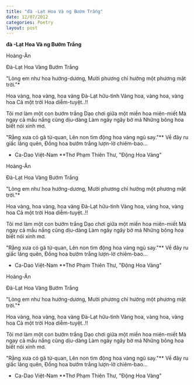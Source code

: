 ```yaml
---
title: "đà -Lạt Hoa Và ng Bướm Trắng"
date: 12/07/2012
categories: Poetry
layout: post
---
```


**đà -Lạt Hoa Và ng Bướm Trắng**

Hoàng-Ân

Đà-Lạt Hoa Vàng Bướm Trắng


"Lòng em như hoa hướng-dương,
Mười phương chỉ hướng một phương mặt trời."*

Hoa vàng, hoa vàng, hoa vàng
Đà-Lạt hữu-tình
Vàng hoa, vàng hoa, vàng hoa
Cả một trời Hoa diễm-tuyệt..!!

Tôi mơ làm một con bướm trắng
Dạo chơi giữa một miền hoa miên-miết
Mà ngay cả mầu nắng cũng dịu-dàng
Làm ngây ngây bờ má
Những bông hoa biết nói xinh mơ.

"Rằng xưa có gã từ-quan,
Lên non tìm động hoa vàng ngủ say."**
Về đây ru giấc lãng quên,
Đồng hoa bướm trắng lượn-lờ chiêm-bao...


*  Ca-Dao Việt-Nam
**Thơ Phạm Thiên Thư, "Động Hoa Vàng"

Hoàng-Ân

Đà-Lạt Hoa Vàng Bướm Trắng


"Lòng em như hoa hướng-dương,
Mười phương chỉ hướng một phương mặt trời."*

Hoa vàng, hoa vàng, hoa vàng
Đà-Lạt hữu-tình
Vàng hoa, vàng hoa, vàng hoa
Cả một trời Hoa diễm-tuyệt..!!

Tôi mơ làm một con bướm trắng
Dạo chơi giữa một miền hoa miên-miết
Mà ngay cả mầu nắng cũng dịu-dàng
Làm ngây ngây bờ má
Những bông hoa biết nói xinh mơ.

"Rằng xưa có gã từ-quan,
Lên non tìm động hoa vàng ngủ say."**
Về đây ru giấc lãng quên,
Đồng hoa bướm trắng lượn-lờ chiêm-bao...


*  Ca-Dao Việt-Nam
**Thơ Phạm Thiên Thư, "Động Hoa Vàng"

Hoàng-Ân

Đà-Lạt Hoa Vàng Bướm Trắng


"Lòng em như hoa hướng-dương,
Mười phương chỉ hướng một phương mặt trời."*

Hoa vàng, hoa vàng, hoa vàng
Đà-Lạt hữu-tình
Vàng hoa, vàng hoa, vàng hoa
Cả một trời Hoa diễm-tuyệt..!!

Tôi mơ làm một con bướm trắng
Dạo chơi giữa một miền hoa miên-miết
Mà ngay cả mầu nắng cũng dịu-dàng
Làm ngây ngây bờ má
Những bông hoa biết nói xinh mơ.

"Rằng xưa có gã từ-quan,
Lên non tìm động hoa vàng ngủ say."**
Về đây ru giấc lãng quên,
Đồng hoa bướm trắng lượn-lờ chiêm-bao...


*  Ca-Dao Việt-Nam
**Thơ Phạm Thiên Thư, "Động Hoa Vàng"
